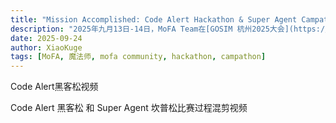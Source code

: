 ```yaml
---
title: "Mission Accomplished: Code Alert Hackathon & Super Agent Campathon, GOSIM Hangzhou 2025 "
description: "2025年九月13日-14日，MoFA Team在[GOSIM 杭州2025大会](https://hangzhou2025.gosim.org/)上成功组织了两场智能体开发者比赛。"
date: 2025-09-24
author: XiaoKuge
tags: [MoFA, 魔法师, mofa community, hackathon, campathon]
---
```


Code Alert黑客松视频

Code Alert 黑客松 和 Super Agent 坎普松比赛过程混剪视频